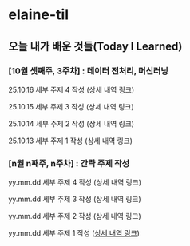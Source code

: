 # elaine-til

## 오늘 내가 배운 것들(Today I Learned)

### [10월 셋째주, 3주차] : 데이터 전처리, 머신러닝

25.10.16 세부 주제 4 작성 (상세 내역 링크)

25.10.15 세부 주제 3 작성 (상세 내역 링크)

25.10.14 세부 주제 2 작성 (상세 내역 링크)

25.10.13 세부 주제 1 작성 (상세 내역 링크)

### [n월 n째주, n주차] : 간략 주제 작성 

yy.mm.dd 세부 주제 4 작성 (상세 내역 링크)

yy.mm.dd 세부 주제 3 작성 (상세 내역 링크)

yy.mm.dd 세부 주제 2 작성 (상세 내역 링크)

yy.mm.dd 세부 주제 1 작성 ([상세 내역 링크](https://github.com/kakao-cloud-edu-5/til-template/blob/main/Jan/yyyy-mm-dd))
